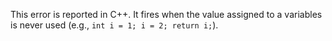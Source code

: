 This error is reported in C++. It fires when the value assigned to a variables
is never used (e.g., `int i = 1; i = 2; return i;`).
